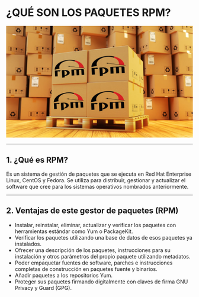 # ¿QUÉ SON LOS PAQUETES RPM?

![Paquetes RPM](img/paquetesrpm.jpg)

---

## 1. ¿Qué es RPM?
Es un sistema de gestión de paquetes que se ejecuta en Red Hat Enterprise Linux, CentOS y Fedora. Se utiliza para distribuir, gestionar y actualizar el software que cree para los sistemas operativos nombrados anteriormente.

---

## 2. Ventajas de este gestor de paquetes (RPM)
  *  Instalar, reinstalar, eliminar, actualizar y verificar los paquetes con herramientas estándar como Yum o PackageKit.
  *  Verificar los paquetes utilizando una base de datos de esos paquetes ya instalados.
  *  Ofrecer una descripción de los paquetes, instrucciones para su instalación y otros parámetros del propio paquete utilizando metadatos.
  *  Poder empaquetar fuentes de software, parches e instrucciones completas de construcción en paquetes fuente y binarios.
  *  Añadir paquetes a los repositorios Yum.
  *  Proteger sus paquetes firmando digitalmente con claves de firma GNU Privacy y Guard (GPG).
